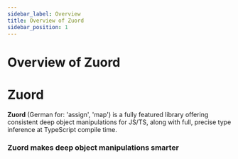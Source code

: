 ```yaml
---
sidebar_label: Overview
title: Overview of Zuord
sidebar_position: 1
---
```


# Overview of Zuord

# Zuord
**Zuord** (German for: 'assign', 'map') is a fully featured library offering consistent deep object manipulations for JS/TS, along with full, precise type inference at TypeScript compile time.

### Zuord makes deep object manipulations smarter